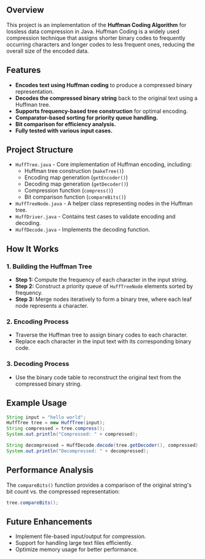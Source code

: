 ## Overview
This project is an implementation of the **Huffman Coding Algorithm** for lossless data compression in Java. Huffman Coding is a widely used compression technique that assigns shorter binary codes to frequently occurring characters and longer codes to less frequent ones, reducing the overall size of the encoded data.

## Features
- **Encodes text using Huffman coding** to produce a compressed binary representation.
- **Decodes the compressed binary string** back to the original text using a Huffman tree.
- **Supports frequency-based tree construction** for optimal encoding.
- **Comparator-based sorting for priority queue handling.**
- **Bit comparison for efficiency analysis.**
- **Fully tested with various input cases.**

## Project Structure
- `HuffTree.java` - Core implementation of Huffman encoding, including:
  - Huffman tree construction (`makeTree()`)
  - Encoding map generation (`getEncoder()`)
  - Decoding map generation (`getDecoder()`)
  - Compression function (`compress()`)
  - Bit comparison function (`compareBits()`)
- `HuffTreeNode.java` - A helper class representing nodes in the Huffman tree.
- `HuffDriver.java` - Contains test cases to validate encoding and decoding.
- `HuffDecode.java` - Implements the decoding function.

## How It Works
### 1. **Building the Huffman Tree**
- **Step 1:** Compute the frequency of each character in the input string.
- **Step 2:** Construct a priority queue of `HuffTreeNode` elements sorted by frequency.
- **Step 3:** Merge nodes iteratively to form a binary tree, where each leaf node represents a character.

### 2. **Encoding Process**
- Traverse the Huffman tree to assign binary codes to each character.
- Replace each character in the input text with its corresponding binary code.

### 3. **Decoding Process**
- Use the binary code table to reconstruct the original text from the compressed binary string.

## Example Usage
```java
String input = "hello world";
HuffTree tree = new HuffTree(input);
String compressed = tree.compress();
System.out.println("Compressed: " + compressed);

String decompressed = HuffDecode.decode(tree.getDecoder(), compressed);
System.out.println("Decompressed: " + decompressed);
```

## Performance Analysis
The `compareBits()` function provides a comparison of the original string's bit count vs. the compressed representation:
```java
tree.compareBits();
```

## Future Enhancements
- Implement file-based input/output for compression.
- Support for handling large text files efficiently.
- Optimize memory usage for better performance.
